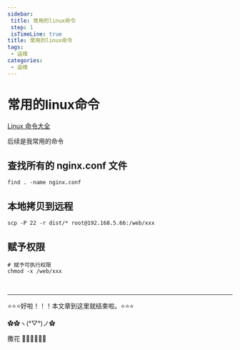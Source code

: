 ```yaml
---
sidebar: 
 title: 常用的linux命令
 step: 1
 isTimeLine: true
title: 常用的linux命令
tags:
 - 运维
categories:
 - 运维
---
```



# 常用的linux命令

[Linux 命令大全](https://www.runoob.com/linux/linux-command-manual.html)

后续是我常用的命令

##  查找所有的 nginx.conf 文件
```shell
find . -name nginx.conf
```

## 本地拷贝到远程
```shell
scp -P 22 -r dist/* root@192.168.5.66:/web/xxx
```

## 赋予权限
```shell
# 赋予可执行权限
chmod -x /web/xxx
```

<br/>
<hr />

⭐️⭐️⭐️好啦！！！本文章到这里就结束啦。⭐️⭐️⭐️

✿✿ヽ(°▽°)ノ✿

撒花 🌸🌸🌸🌸🌸🌸
